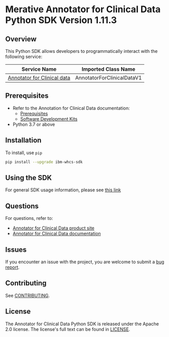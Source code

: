 
# Merative Annotator for Clinical Data Python SDK Version 1.11.3

## Overview

This Python SDK allows developers to programmatically interact with the following service:

| Service Name | Imported Class Name |
|--------------|-------------|
| [Annotator for Clinical data](https://merative.github.io/acd-containers/) | AnnotatorForClinicalDataV1 |

## Prerequisites

* Refer to the Annotation for Clinical Data documentation:
  * [Prerequisites](https://merative.github.io/acd-containers/installing/prereqs/)
  * [Software Development Kits](https://merative.github.io/acd-containers/usage/sdks/)
* Python 3.7 or above

## Installation

To install, use `pip`

```bash
pip install --upgrade ibm-whcs-sdk
```

## Using the SDK
For general SDK usage information, please see [this link](https://github.com/IBM/ibm-cloud-sdk-common/blob/master/README.md)

## Questions

For questions, refer to:
  * [Annotator for Clinical Data product site](https://www.ibm.com/cloud/watson-annotator-for-clinical-data)
  * [Annotator for Clinical Data documentation](https://merative.github.io/acd-containers/)

## Issues
If you encounter an issue with the project, you are welcome to submit a
[bug report](https://github.com/merative/whcs-python-sdk/issues).

## Contributing
See [CONTRIBUTING](CONTRIBUTING.md).

## License

The Annotator for Clinical Data Python SDK is released under the Apache 2.0 license.
The license's full text can be found in [LICENSE](LICENSE.md).
